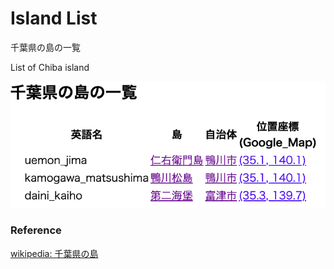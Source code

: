 Island List
===============

千葉県の島の一覧

List of Chiba island

![island list](https://github.com/ohwada/World_Countries/blob/main/geoPandas/polygon_explode/chiba/island_list/screenshots/chiba_island_list.png)

### Reference

[wikipedia: 千葉県の島](https://ja.wikipedia.org/wiki/Category:%E5%8D%83%E8%91%89%E7%9C%8C%E3%81%AE%E5%B3%B6)

